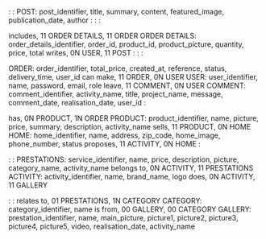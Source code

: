 :
:
POST: post_identifier, title, summary, content, featured_image, publication_date, author
:
:
:

includes, 11 ORDER DETAILS, 11 ORDER
ORDER DETAILS: order_details_identifier, order_id, product_id, product_picture, quantity, price, total
writes, 0N USER, 11 POST
:
:
:

ORDER: order_identifier, total_price, created_at, reference, status, delivery_time, user_id
can make, 11 ORDER, 0N USER
USER: user_identifier, name, password, email, role
leave, 11 COMMENT, 0N USER
COMMENT: comment_identifier, activity_name, title, project_name, message, comment_date, realisation_date, user_id
:

has, 0N PRODUCT, 1N ORDER
PRODUCT: product_identifier, name, picture, price, summary, description, activity_name
sells, 11 PRODUCT, 0N HOME
HOME: home_identifier, name, address, zip_code, home_image, phone_number, status
proposes, 11 ACTIVITY, 0N HOME
:

:
:
PRESTATIONS: service_identifier, name, price, description, picture, category_name, activity_name
belongs to, 0N ACTIVITY, 11 PRESTATIONS
ACTIVITY: activity_identifier, name, brand_name, logo
does, 0N ACTIVITY, 11 GALLERY

:
:
relates to, 01 PRESTATIONS, 1N CATEGORY
CATEGORY: category_identifier, name
is from, 00 GALLERY, 00 CATEGORY
GALLERY: prestation_identifier, name, main_picture, picture1, picture2, picture3, picture4, picture5, video, realisation_date, activity_name